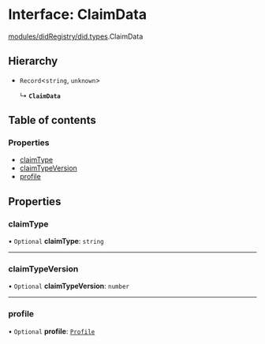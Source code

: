 # Interface: ClaimData

[modules/didRegistry/did.types](../modules/modules_didRegistry_did_types.md).ClaimData

## Hierarchy

- `Record`<`string`, `unknown`\>

  ↳ **`ClaimData`**

## Table of contents

### Properties

- [claimType](modules_didRegistry_did_types.ClaimData.md#claimtype)
- [claimTypeVersion](modules_didRegistry_did_types.ClaimData.md#claimtypeversion)
- [profile](modules_didRegistry_did_types.ClaimData.md#profile)

## Properties

### claimType

• `Optional` **claimType**: `string`

___

### claimTypeVersion

• `Optional` **claimTypeVersion**: `number`

___

### profile

• `Optional` **profile**: [`Profile`](modules_didRegistry_did_types.Profile.md)
